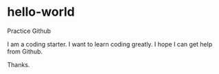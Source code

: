 # hello-world
Practice Github

I am a coding starter.
I want to learn coding greatly.
I hope I can get help from Github.

Thanks.
